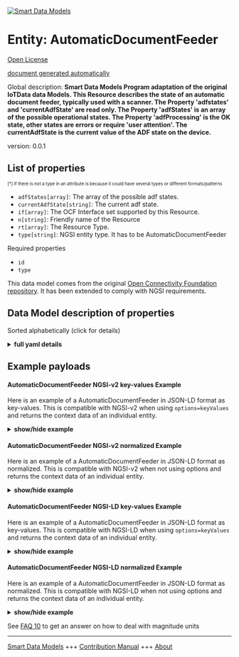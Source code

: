 <!-- 10-Header -->  
[![Smart Data Models](https://smartdatamodels.org/wp-content/uploads/2022/01/SmartDataModels_logo.png "Logo")](https://smartdatamodels.org)  
Entity: AutomaticDocumentFeeder  
===============================<!-- /10-Header -->  
<!-- 15-License -->  
[Open License](https://github.com/smart-data-models//dataModel.OCF/blob/master/AutomaticDocumentFeeder/LICENSE.md)  
[document generated automatically](https://docs.google.com/presentation/d/e/2PACX-1vTs-Ng5dIAwkg91oTTUdt8ua7woBXhPnwavZ0FxgR8BsAI_Ek3C5q97Nd94HS8KhP-r_quD4H0fgyt3/pub?start=false&loop=false&delayms=3000#slide=id.gb715ace035_0_60)  
<!-- /15-License -->  
<!-- 20-Description -->  
Global description: **Smart Data Models Program adaptation of the original IoTData data Models. This Resource describes the state of an automatic document feeder, typically used with a scanner. The Property 'adfstates' and 'currentAdfState' are read only. The Property 'adfStates' is an array of the possible operational states. The Property 'adfProcessing' is the OK state, other states are errors or require 'user attention'. The currentAdfState is the current value of the ADF state on the device.**  
version: 0.0.1  
<!-- /20-Description -->  
<!-- 30-PropertiesList -->  

## List of properties  

<sup><sub>[*] If there is not a type in an attribute is because it could have several types or different formats/patterns</sub></sup>  
- `adfStates[array]`: The array of the possible adf states.  - `currentAdfState[string]`: The current adf state.  - `if[array]`: The OCF Interface set supported by this Resource.  - `n[string]`: Friendly name of the Resource  - `rt[array]`: The Resource Type.  - `type[string]`: NGSI entity type. It has to be AutomaticDocumentFeeder  <!-- /30-PropertiesList -->  
<!-- 35-RequiredProperties -->  
Required properties  
- `id`  - `type`  <!-- /35-RequiredProperties -->  
<!-- 40-RequiredProperties -->  
This data model comes from the original [Open Connectivity Foundation repository](https://github.com/openconnectivityfoundation/IoTDataModels). It has been extended to comply with NGSI requirements.  
<!-- /40-RequiredProperties -->  
<!-- 50-DataModelHeader -->  
## Data Model description of properties  
Sorted alphabetically (click for details)  
<!-- /50-DataModelHeader -->  
<!-- 60-ModelYaml -->  
<details><summary><strong>full yaml details</strong></summary>    
```yaml  
AutomaticDocumentFeeder:    
  description: 'Smart Data Models Program adaptation of the original IoTData data Models. This Resource describes the state of an automatic document feeder, typically used with a scanner. The Property ''adfstates'' and ''currentAdfState'' are read only. The Property ''adfStates'' is an array of the possible operational states. The Property ''adfProcessing'' is the OK state, other states are errors or require ''user attention''. The currentAdfState is the current value of the ADF state on the device.'    
  properties:    
    adfStates:    
      description: The array of the possible adf states.    
      items:    
        type: string    
      readOnly: true    
      type: array    
      uniqueItems: true    
      x-ngsi:    
        type: Property    
    currentAdfState:    
      description: The current adf state.    
      readOnly: true    
      type: string    
      x-ngsi:    
        type: Property    
    if:    
      description: The OCF Interface set supported by this Resource.    
      items:    
        enum:    
          - oic.if.s    
          - oic.if.baseline    
        type: string    
      minItems: 2    
      readOnly: true    
      type: array    
      uniqueItems: true    
      x-ngsi:    
        type: Property    
    n:    
      description: Friendly name of the Resource    
      maxLength: 64    
      readOnly: true    
      type: string    
      x-ngsi:    
        type: Property    
    rt:    
      description: The Resource Type.    
      items:    
        enum:    
          - oic.r.automaticdocumentfeeder    
        maxLength: 64    
        type: string    
      minItems: 1    
      readOnly: true    
      type: array    
      uniqueItems: true    
      x-ngsi:    
        type: Property    
    type:    
      description: NGSI entity type. It has to be AutomaticDocumentFeeder    
      enum:    
        - AutomaticDocumentFeeder    
      type: string    
      x-ngsi:    
        type: Property    
  required:    
    - id    
    - type    
  type: object    
  x-derived-from: https://github.com/OpenInterConnect/IoTDataModels/blob/master/AutomaticDocumentFeederResURI.swagger.json    
  x-disclaimer: 'Redistribution and use in source and binary forms, with or without modification, are permitted  provided that the license conditions are met. Copyleft (c) 2022 Contributors to Smart Data Models Program'    
  x-license-url: https://github.com/smart-data-models/dataModel.OCF/blob/master/AutomaticDocumentFeeder/LICENSE.md    
  x-model-schema: https://smart-data-models.github.io/dataModel.IoTDataModels/AutomaticDocumentFeeder/schema.json    
  x-model-tags: OCF    
  x-version: 0.0.1    
```  
</details>    
<!-- /60-ModelYaml -->  
<!-- 70-MiddleNotes -->  
<!-- /70-MiddleNotes -->  
<!-- 80-Examples -->  
## Example payloads    
#### AutomaticDocumentFeeder NGSI-v2 key-values Example    
Here is an example of a AutomaticDocumentFeeder in JSON-LD format as key-values. This is compatible with NGSI-v2 when  using `options=keyValues` and returns the context data of an individual entity.  
<details><summary><strong>show/hide example</strong></summary>    
```json  
{  
  "id": "urn:ngsi-ld:AutomaticDocumentFeeder:id:ZQKU:56184669",  
  "dateCreated": "1976-12-18T06:20:43Z",  
  "dateModified": "1993-01-30T15:42:46Z",  
  "source": "Stock how account owner PM floor. Easy public lead star where such next.",  
  "name": "Black institution since leave remain across. Structure low hand pick TV main end. Seven blue few where author industry some.",  
  "alternateName": "Need cut professional campaign. Anything rest citizen analysis catch significant film. Learn important force consider individual any field specific.",  
  "description": "Second task charge need foot stuff serious. Reflect blue the expect husband. Own require language attention. Participant trouble note three relationship.",  
  "dataProvider": "Game full result head professor. Fine stage response could gas within. Suddenly almost pattern simple wide majority wife manager.",  
  "owner": [  
    "urn:ngsi-ld:AutomaticDocumentFeeder:items:JIZT:98809158",  
    "urn:ngsi-ld:AutomaticDocumentFeeder:items:PLTN:27424383"  
  ],  
  "seeAlso": [  
    "urn:ngsi-ld:AutomaticDocumentFeeder:items:IGAP:14582256",  
    "urn:ngsi-ld:AutomaticDocumentFeeder:items:MLZR:78921517"  
  ],  
  "location": {  
    "type": "Point",  
    "coordinates": [  
      -29.3315105,  
      89.803881  
    ]  
  },  
  "address": {  
    "streetAddress": "Full standard major. Blood seem live son challenge pass.",  
    "addressLocality": "Really fill scientist toward write identify only describe. Always difference difficult option.",  
    "addressRegion": "Also bag challenge against read. Capital wonder enjoy per. Baby structure letter assume contain.",  
    "addressCountry": "Soldier election after kid particular always. Agency decade similar scientist. Collection mother evidence pretty add.",  
    "postalCode": "Truth network two recent. City scene institution represent. Game understand some church interest sort course.",  
    "postOfficeBoxNumber": "Support born few sea family move. He could quite give rule him candidate."  
  },  
  "areaServed": "Future receive among quite price. This seek even mouth character ahead agree. While beat sound that fast particularly business."  
}  
```  
</details>  
#### AutomaticDocumentFeeder NGSI-v2 normalized Example    
Here is an example of a AutomaticDocumentFeeder in JSON-LD format as normalized. This is compatible with NGSI-v2 when not using options and returns the context data of an individual entity.  
<details><summary><strong>show/hide example</strong></summary>    
```json  
{  
  "id": {  
    "type": "string",  
    "value": "urn:ngsi-ld:AutomaticDocumentFeeder:id:ZQKU:56184669"  
  },  
  "dateCreated": {  
    "format": "date-time",  
    "type": "string",  
    "value": "1976-12-18T06:20:43Z"  
  },  
  "dateModified": {  
    "format": "date-time",  
    "type": "string",  
    "value": "1993-01-30T15:42:46Z"  
  },  
  "source": {  
    "type": "string",  
    "value": "Stock how account owner PM floor. Easy public lead star where such next."  
  },  
  "name": {  
    "type": "string",  
    "value": "Black institution since leave remain across. Structure low hand pick TV main end. Seven blue few where author industry some."  
  },  
  "alternateName": {  
    "type": "string",  
    "value": "Need cut professional campaign. Anything rest citizen analysis catch significant film. Learn important force consider individual any field specific."  
  },  
  "description": {  
    "type": "string",  
    "value": "Second task charge need foot stuff serious. Reflect blue the expect husband. Own require language attention. Participant trouble note three relationship."  
  },  
  "dataProvider": {  
    "type": "string",  
    "value": "Game full result head professor. Fine stage response could gas within. Suddenly almost pattern simple wide majority wife manager."  
  },  
  "owner": {  
    "type": "array",  
    "value": [  
      "urn:ngsi-ld:AutomaticDocumentFeeder:items:JIZT:98809158",  
      "urn:ngsi-ld:AutomaticDocumentFeeder:items:PLTN:27424383"  
    ]  
  },  
  "seeAlso": {  
    "type": "array",  
    "value": [  
      "urn:ngsi-ld:AutomaticDocumentFeeder:items:IGAP:14582256",  
      "urn:ngsi-ld:AutomaticDocumentFeeder:items:MLZR:78921517"  
    ]  
  },  
  "location": {  
    "type": "object",  
    "value": {  
      "type": "Point",  
      "coordinates": [  
        -29.3315105,  
        89.803881  
      ]  
    }  
  },  
  "address": {  
    "type": "object",  
    "value": {  
      "streetAddress": "Full standard major. Blood seem live son challenge pass.",  
      "addressLocality": "Really fill scientist toward write identify only describe. Always difference difficult option.",  
      "addressRegion": "Also bag challenge against read. Capital wonder enjoy per. Baby structure letter assume contain.",  
      "addressCountry": "Soldier election after kid particular always. Agency decade similar scientist. Collection mother evidence pretty add.",  
      "postalCode": "Truth network two recent. City scene institution represent. Game understand some church interest sort course.",  
      "postOfficeBoxNumber": "Support born few sea family move. He could quite give rule him candidate."  
    }  
  },  
  "areaServed": {  
    "type": "string",  
    "value": "Future receive among quite price. This seek even mouth character ahead agree. While beat sound that fast particularly business."  
  }  
}  
```  
</details>  
#### AutomaticDocumentFeeder NGSI-LD key-values Example    
Here is an example of a AutomaticDocumentFeeder in JSON-LD format as key-values. This is compatible with NGSI-LD when  using `options=keyValues` and returns the context data of an individual entity.  
<details><summary><strong>show/hide example</strong></summary>    
```json  
{  
    "id": "urn:ngsi-ld:AutomaticDocumentFeeder:id:ZQKU:56184669",  
    "dateCreated": "1976-12-18T06:20:43Z",  
    "dateModified": "1993-01-30T15:42:46Z",  
    "source": "Stock how account owner PM floor. Easy public lead star where such next.",  
    "name": "Black institution since leave remain across. Structure low hand pick TV main end. Seven blue few where author industry some.",  
    "alternateName": "Need cut professional campaign. Anything rest citizen analysis catch significant film. Learn important force consider individual any field specific.",  
    "description": "Second task charge need foot stuff serious. Reflect blue the expect husband. Own require language attention. Participant trouble note three relationship.",  
    "dataProvider": "Game full result head professor. Fine stage response could gas within. Suddenly almost pattern simple wide majority wife manager.",  
    "owner": [  
        "urn:ngsi-ld:AutomaticDocumentFeeder:items:JIZT:98809158",  
        "urn:ngsi-ld:AutomaticDocumentFeeder:items:PLTN:27424383"  
    ],  
    "seeAlso": [  
        "urn:ngsi-ld:AutomaticDocumentFeeder:items:IGAP:14582256",  
        "urn:ngsi-ld:AutomaticDocumentFeeder:items:MLZR:78921517"  
    ],  
    "location": {  
        "type": "Point",  
        "coordinates": [  
            -29.3315105,  
            89.803881  
        ]  
    },  
    "address": {  
        "streetAddress": "Full standard major. Blood seem live son challenge pass.",  
        "addressLocality": "Really fill scientist toward write identify only describe. Always difference difficult option.",  
        "addressRegion": "Also bag challenge against read. Capital wonder enjoy per. Baby structure letter assume contain.",  
        "addressCountry": "Soldier election after kid particular always. Agency decade similar scientist. Collection mother evidence pretty add.",  
        "postalCode": "Truth network two recent. City scene institution represent. Game understand some church interest sort course.",  
        "postOfficeBoxNumber": "Support born few sea family move. He could quite give rule him candidate."  
    },  
    "areaServed": "Future receive among quite price. This seek even mouth character ahead agree. While beat sound that fast particularly business.",  
    "@context": [  
        "https://smartdatamodels.org/context.jsonld",  
        "https://raw.githubusercontent.com/smart-data-models/dataModel.OCF/master/context.jsonld"  
    ]  
}  
```  
</details>  
#### AutomaticDocumentFeeder NGSI-LD normalized Example    
Here is an example of a AutomaticDocumentFeeder in JSON-LD format as normalized. This is compatible with NGSI-LD when not using options and returns the context data of an individual entity.  
<details><summary><strong>show/hide example</strong></summary>    
```json  
{  
    "id": "urn:ngsi-ld:AutomaticDocumentFeeder:id:IUVF:43770942",  
    "dateCreated": {  
        "type": "Property",  
        "value": {  
            "@type": "DateTime",  
            "@value": "2022-01-16T06:44:54Z"  
        }  
    },  
    "dateModified": {  
        "type": "Property",  
        "value": {  
            "@type": "DateTime",  
            "@value": "1989-10-01T00:48:43Z"  
        }  
    },  
    "source": {  
        "type": "Property",  
        "value": "Ever total along choice miss industry."  
    },  
    "name": {  
        "type": "Property",  
        "value": "Fill not worry of drug child."  
    },  
    "alternateName": {  
        "type": "Property",  
        "value": "Enter be data. Task add rather surface through event cover. Against like reach process cell this."  
    },  
    "description": {  
        "type": "Property",  
        "value": "Public must along name purpose explain. None green nation before give new tend."  
    },  
    "dataProvider": {  
        "type": "Property",  
        "value": "Grow amount cut believe. Guess street scene summer kid simple project. It investment smile bit wife beyond."  
    },  
    "owner": {  
        "type": "Property",  
        "value": [  
            "urn:ngsi-ld:AutomaticDocumentFeeder:items:XFLV:89902711",  
            "urn:ngsi-ld:AutomaticDocumentFeeder:items:BXLH:66680147"  
        ]  
    },  
    "seeAlso": {  
        "type": "Property",  
        "value": [  
            "urn:ngsi-ld:AutomaticDocumentFeeder:items:IFQO:59716788"  
        ]  
    },  
    "location": {  
        "type": "Property",  
        "value": {  
            "type": "Point",  
            "coordinates": [  
                -36.977523,  
                -32.719309  
            ]  
        }  
    },  
    "address": {  
        "type": "Property",  
        "value": {  
            "streetAddress": "Speech save leader guy. Table without church western. Color hour represent outside.",  
            "addressLocality": "Serve owner court remain.",  
            "addressRegion": "Fish in simple eat too space reduce. Skill social three phone coach local out point. Sea series official sister benefit radio cup.",  
            "addressCountry": "Current something after enough human population. Message oil career present day when. Money often interest hand rather question.",  
            "postalCode": "Home add modern maintain local. Rise grow sit close beyond enter. Different attention garden push.",  
            "postOfficeBoxNumber": "Customer suggest enter specific event involve learn interest. Month standard myself maintain provide three."  
        }  
    },  
    "areaServed": {  
        "type": "Property",  
        "value": "Child significant sing nice his establish beat. Include eight allow determine work. Know perform arm within inside police."  
    },  
    "@context": [  
        "https://smartdatamodels.org/context.jsonld",  
        "https://raw.githubusercontent.com/smart-data-models/dataModel.OCF/master/context.jsonld"  
    ]  
}  
```  
</details><!-- /80-Examples -->  
<!-- 90-FooterNotes -->  
<!-- /90-FooterNotes -->  
<!-- 95-Units -->  
See [FAQ 10](https://smartdatamodels.org/index.php/faqs/) to get an answer on how to deal with magnitude units  
<!-- /95-Units -->  
<!-- 97-LastFooter -->  
---  
[Smart Data Models](https://smartdatamodels.org) +++ [Contribution Manual](https://bit.ly/contribution_manual) +++ [About](https://bit.ly/Introduction_SDM)<!-- /97-LastFooter -->  
